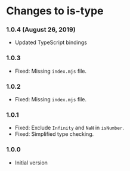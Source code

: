 # Changes to is-type

### 1.0.4 (August 26, 2019)

- Updated TypeScript bindings

### 1.0.3

- Fixed: Missing `index.mjs` file.

### 1.0.2

- Fixed: Missing `index.mjs` file.

### 1.0.1

- Fixed: Exclude `Infinity` and `NaN` in `isNumber`.
- Fixed: Simplified type checking.

### 1.0.0

- Initial version
